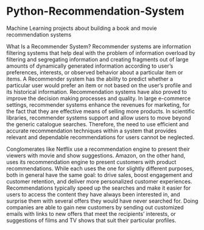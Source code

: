 # Python-Recommendation-System
 Machine Learning projects about building a book and movie recommendation systems

What Is a Recommender System?
Recommender systems are information filtering systems that help deal with the problem of information overload by filtering and segregating information and creating fragments out of large amounts of dynamically generated information according to user’s preferences, interests, or observed behavior about a particular item or items. A Recommender system has the ability to predict whether a particular user would prefer an item or not based on the user’s profile and its historical information. Recommendation systems have also proved to improve the decision making processes and quality. In large e-commerce settings, recommender systems enhance the revenues for marketing, for the fact that they are effective means of selling more products. In scientific libraries, recommender systems support and allow users to move beyond the generic catalogue searches. Therefore, the need to use efficient and accurate recommendation techniques within a system that provides relevant and dependable recommendations for users cannot be neglected. 

Conglomerates like Netflix use a recommendation engine to present their viewers with movie and show suggestions. Amazon, on the other hand, uses its recommendation engine to present customers with product recommendations. While each uses the one for slightly different purposes, both in general have the same goal: to drive sales, boost engagement and customer retention, and deliver more personalized customer experiences. Recommendations typically speed up the searches and make it easier for users to access the content they have always been interested in, and surprise them with several offers they would have never searched for. Doing companies are able to gain new customers by sending out customized emails with links to new offers that meet the recipients’ interests, or suggestions of films and TV shows that suit their particular profiles.


